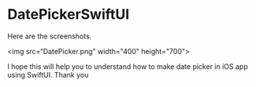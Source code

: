 # DatePickerSwiftUI

Here are the screenshots.

<img src=“DatePicker.png" width="400" height="700">


I hope this will help you to understand how to make date picker in iOS app using SwiftUI. Thank you
